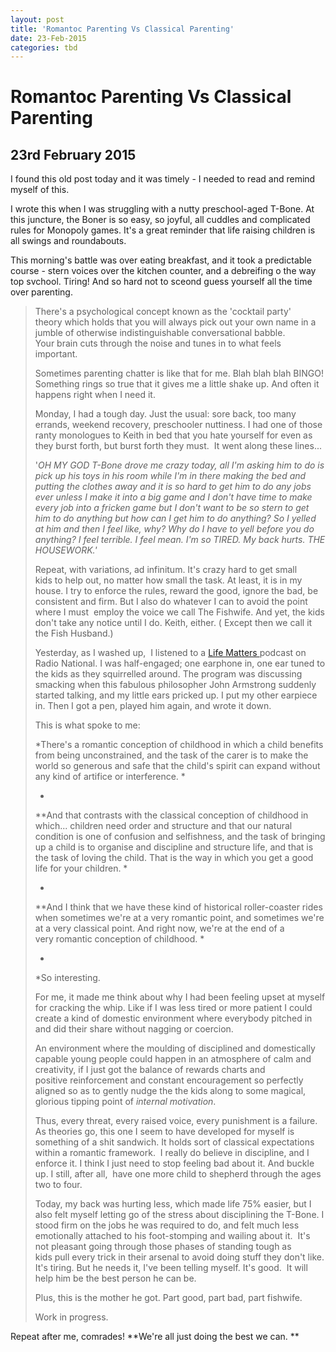 ```yaml
---
layout: post
title: 'Romantoc Parenting Vs Classical Parenting'
date: 23-Feb-2015
categories: tbd
---
```


# Romantoc Parenting Vs Classical Parenting

## 23rd February 2015

I found this old post today and it was timely - I needed to read and remind myself of this.

I wrote this when I was struggling with a nutty preschool-aged T-Bone. At this juncture,   the Boner is so easy,   so joyful,   all cuddles and complicated rules for Monopoly games. It's a great reminder that life raising children is all swings and roundabouts.

This morning's battle was over eating breakfast, and it took a predictable course - stern voices over the kitchen counter, and a debreifing o the way top svchool. Tiring! And so hard not to sceond guess yourself all the time over parenting.

<blockquote>There's a psychological concept known as the 'cocktail party' theory which holds that you will always pick out your own name in a jumble of otherwise indistinguishable conversational babble. Your brain cuts through the noise and tunes in to what feels important.

Sometimes parenting chatter is like that for me. Blah blah blah BINGO! Something rings so true that it gives me a little shake up. And often it happens right when I need it.

Monday, I had a tough day. Just the usual: sore back, too many errands, weekend recovery, preschooler nuttiness. I had one of those ranty monologues to Keith in bed that you hate yourself for even as they burst forth, but burst forth they must.  It went along these lines...

'*OH MY GOD T-Bone drove me crazy today, all I'm asking him to do is pick up his toys in his room while I'm in there making the bed and putting the clothes away and it is so hard to get him to do any jobs ever unless I make it into a big game and I don't have time to make every job into a fricken game but I don't want to be so stern to get him to do anything but how can I get him to do anything? So I yelled at him and then I feel like, why? Why do I have to yell before you do anything? I feel terrible. I feel mean. I'm so TIRED. My back hurts. THE HOUSEWORK.'*

Repeat, with variations, ad infinitum. It's crazy hard to get small kids to help out, no matter how small the task. At least, it is in my house. I try to enforce the rules, reward the good, ignore the bad, be consistent and firm. But I also do whatever I can to avoid the point where I must  employ the voice we call The Fishwife. And yet, the kids don't take any notice until I do. Keith, either. ( Except then we call it the Fish Husband.)

Yesterday, as I washed up,  I listened to a <a href="http://www.abc.net.au/radionational/programs/lifematters/modern-dilemmas--the-daughter/4205474">Life Matters </a>podcast on Radio National. I was half-engaged; one earphone in, one ear tuned to the kids as they squirrelled around. The program was discussing smacking when this fabulous philosopher John Armstrong suddenly started talking, and my little ears pricked up. I put my other earpiece in. Then I got a pen, played him again, and wrote it down.

This is what spoke to me:

*There's a romantic conception of childhood in which a child benefits from being unconstrained, and the task of the carer is to make the world so generous and safe that the child's spirit can expand without any kind of artifice or interference. *

*

**And that contrasts with the classical conception of childhood in which... children need order and structure and that our natural condition is one of confusion and selfishness, and the task of bringing up a child is to organise and discipline and structure life, and that is the task of loving the child. That is the way in which you get a good life for your children. *

*

**And I think that we have these kind of historical roller-coaster rides when sometimes we're at a very romantic point, and sometimes we're at a very classical point. And right now, we're at the end of a very romantic conception of childhood. *

*

*So interesting.

For me, it made me think about why I had been feeling upset at myself for cracking the whip. Like if I was less tired or more patient I could create a kind of domestic environment where everybody pitched in and did their share without nagging or coercion.

An environment where the moulding of disciplined and domestically capable young people could happen in an atmosphere of calm and creativity, if I just got the balance of rewards charts and positive reinforcement and constant encouragement so perfectly aligned so as to gently nudge the the kids along to some magical, glorious tipping point of *internal motivation*.

Thus, every threat, every raised voice, every punishment is a failure. As theories go, this one I seem to have developed for myself is something of a shit sandwich. It holds sort of classical expectations within a romantic framework.  I really do believe in discipline, and I enforce it. I think I just need to stop feeling bad about it. And buckle up. I still, after all,  have one more child to shepherd through the ages two to four.

Today, my back was hurting less, which made life 75% easier, but I also felt myself letting go of the stress about disciplining the T-Bone. I stood firm on the jobs he was required to do, and felt much less emotionally attached to his foot-stomping and wailing about it.  It's not pleasant going through those phases of standing tough as kids pull every trick in their arsenal to avoid doing stuff they don't like. It's tiring. But he needs it, I've been telling myself. It's good.  It will help him be the best person he can be.

Plus, this is the mother he got. Part good, part bad, part fishwife.

Work in progress.</blockquote>

Repeat after me, comrades! **We're all just doing the best we can. **
